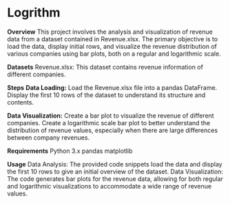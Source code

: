 # Logrithm
**Overview**
This project involves the analysis and visualization of revenue data from a dataset contained in Revenue.xlsx. The primary objective is to load the data, display initial rows, and visualize the revenue distribution of various companies using bar plots, both on a regular and logarithmic scale.

**Datasets**
Revenue.xlsx: This dataset contains revenue information of different companies.

**Steps**
**Data Loading:**
Load the Revenue.xlsx file into a pandas DataFrame.
Display the first 10 rows of the dataset to understand its structure and contents.

**Data Visualization:**
Create a bar plot to visualize the revenue of different companies.
Create a logarithmic scale bar plot to better understand the distribution of revenue values, especially when there are large differences between company revenues.

**Requirements**
Python 3.x
pandas
matplotlib

**Usage**
Data Analysis: The provided code snippets load the data and display the first 10 rows to give an initial overview of the dataset.
Data Visualization: The code generates bar plots for the revenue data, allowing for both regular and logarithmic visualizations to accommodate a wide range of revenue values.
